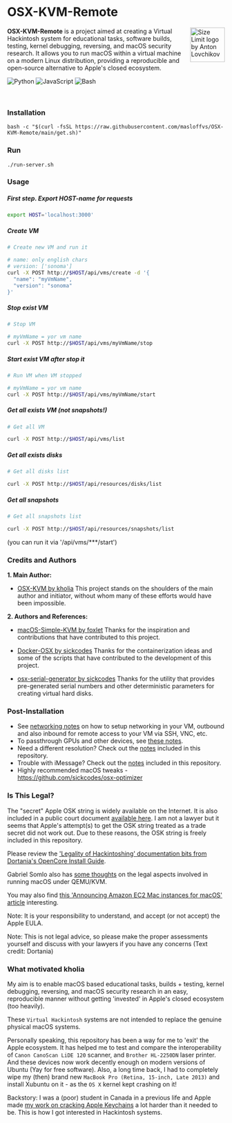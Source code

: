 # OSX-KVM-Remote

<img src="https://i.ibb.co/kQgsdYH/Background-1.png" align="right"
alt="Size Limit logo by Anton Lovchikov" width="80" height="80">

**OSX-KVM-Remote** is a project aimed at creating a Virtual Hackintosh system for educational tasks, software builds, testing, kernel debugging, reversing, and macOS security research. It allows you to run macOS within a virtual machine on a modern Linux distribution, providing a reproducible and open-source alternative to Apple's closed ecosystem.

![Python](https://img.shields.io/badge/python-3670A0?style=for-the-badge&logo=python&logoColor=ffdd54)
![JavaScript](https://img.shields.io/badge/javascript-yellow?style=for-the-badge&logo=javascript&logoColor=white)
![Bash](https://img.shields.io/badge/bash-black?style=for-the-badge&logo=zsh&logoColor=white)

<br/>

### Installation
```shell
bash -c "$(curl -fsSL https://raw.githubusercontent.com/masloffvs/OSX-KVM-Remote/main/get.sh)"
```


### Run
```shell
./run-server.sh
```

### Usage
##### First step. Export HOST-name for requests

```bash
export HOST='localhost:3000'
```


##### Create VM
```bash
# Create new VM and run it

# name: only english chars
# version: ['sonoma']
curl -X POST http://$HOST/api/vms/create -d '{
  "name": "myVmName",
  "version": "sonoma"
}'
```

##### Stop exist VM
```bash
# Stop VM

# myVmName = yor vm name
curl -X POST http://$HOST/api/vms/myVmName/stop
```

##### Start exist VM after stop it
```bash
# Run VM when VM stopped

# myVmName = yor vm name
curl -X POST http://$HOST/api/vms/myVmName/start
```

##### Get all exists VM (not snapshots!)
```bash
# Get all VM

curl -X POST http://$HOST/api/vms/list
```

##### Get all exists disks
```bash
# Get all disks list

curl -X POST http://$HOST/api/resources/disks/list
```

##### Get all snapshots
```bash
# Get all snapshots list

curl -X POST http://$HOST/api/resources/snapshots/list
```
(you can run it via '/api/vms/***/start')


### Credits and Authors

**1. Main Author:**

* [OSX-KVM by kholia](https://github.com/kholia/OSX-KVM)
  This project stands on the shoulders of the main author and initiator, without whom many of these efforts would have been impossible.


**2. Authors and References:**

* [macOS-Simple-KVM by foxlet](https://github.com/foxlet/macOS-Simple-KVM)
  Thanks for the inspiration and contributions that have contributed to this project.

* [Docker-OSX by sickcodes](https://github.com/sickcodes/Docker-OSX)
  Thanks for the containerization ideas and some of the scripts that have contributed to the development of this project.

* [osx-serial-generator by sickcodes](https://github.com/sickcodes/osx-serial-generator)
  Thanks for the utility that provides pre-generated serial numbers and other deterministic parameters for creating virtual hard disks.

### Post-Installation

* See [networking notes](networking-qemu-kvm-howto.txt) on how to setup networking in your VM, outbound and also inbound for remote access to your VM via SSH, VNC, etc.
* To passthrough GPUs and other devices, see [these notes](notes.md#gpu-passthrough-notes).
* Need a different resolution? Check out the [notes](notes.md#change-resolution-in-opencore) included in this repository.
* Trouble with iMessage? Check out the [notes](notes.md#trouble-with-imessage) included in this repository.
* Highly recommended macOS tweaks - https://github.com/sickcodes/osx-optimizer


### Is This Legal?

The "secret" Apple OSK string is widely available on the Internet. It is also included in a public court document [available here](http://www.rcfp.org/sites/default/files/docs/20120105_202426_apple_sealing.pdf). I am not a lawyer but it seems that Apple's attempt(s) to get the OSK string treated as a trade secret did not work out. Due to these reasons, the OSK string is freely included in this repository.

Please review the ['Legality of Hackintoshing' documentation bits from Dortania's OpenCore Install Guide](https://dortania.github.io/OpenCore-Install-Guide/why-oc.html#legality-of-hackintoshing).

Gabriel Somlo also has [some thoughts](http://www.contrib.andrew.cmu.edu/~somlo/OSXKVM/) on the legal aspects involved in running macOS under QEMU/KVM.

You may also find [this 'Announcing Amazon EC2 Mac instances for macOS' article](https://aws.amazon.com/about-aws/whats-new/2020/11/announcing-amazon-ec2-mac-instances-for-macos/
) interesting.

Note: It is your responsibility to understand, and accept (or not accept) the
Apple EULA.

Note: This is not legal advice, so please make the proper assessments yourself
and discuss with your lawyers if you have any concerns (Text credit: Dortania)


### What motivated kholia

My aim is to enable macOS based educational tasks, builds + testing, kernel
debugging, reversing, and macOS security research in an easy, reproducible
manner without getting 'invested' in Apple's closed ecosystem (too heavily).

These `Virtual Hackintosh` systems are not intended to replace the genuine
physical macOS systems.

Personally speaking, this repository has been a way for me to 'exit' the Apple
ecosystem. It has helped me to test and compare the interoperability of `Canon
CanoScan LiDE 120` scanner, and `Brother HL-2250DN` laser printer. And these
devices now work decently enough on modern versions of Ubuntu (Yay for free
software). Also, a long time back, I had to completely wipe my (then) brand new
`MacBook Pro (Retina, 15-inch, Late 2013)` and install Xubuntu on it - as the
`OS X` kernel kept crashing on it!

Backstory: I was a (poor) student in Canada in a previous life and Apple made [my work on cracking Apple Keychains](https://github.com/openwall/john/blob/bleeding-jumbo/src/keychain_fmt_plug.c) a lot harder than it needed to be. This is how I got interested in Hackintosh systems.
